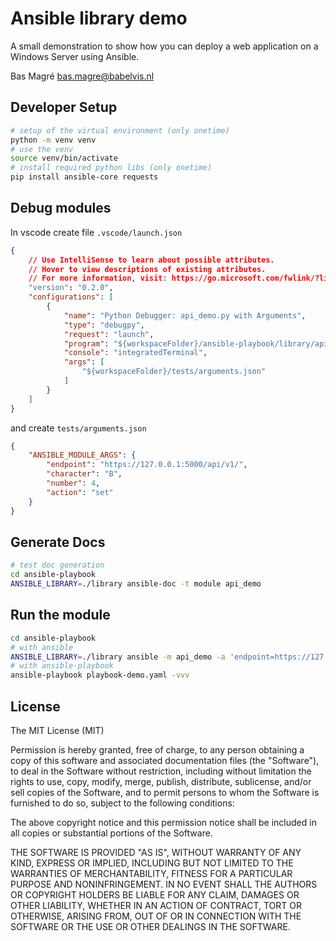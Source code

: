 # Ansible library demo

A small demonstration to show how you can deploy a web application on a Windows Server using Ansible.

Bas Magré <bas.magre@babelvis.nl>

## Developer Setup

```bash
# setup of the virtual environment (only onetime)
python -m venv venv
# use the venv
source venv/bin/activate
# install required python libs (only onetime)
pip install ansible-core requests
```

## Debug modules

In vscode create file `.vscode/launch.json`

```json
{
    // Use IntelliSense to learn about possible attributes.
    // Hover to view descriptions of existing attributes.
    // For more information, visit: https://go.microsoft.com/fwlink/?linkid=830387
    "version": "0.2.0",
    "configurations": [
        {
            "name": "Python Debugger: api_demo.py with Arguments",
            "type": "debugpy",
            "request": "launch",
            "program": "${workspaceFolder}/ansible-playbook/library/api_demo.py",
            "console": "integratedTerminal",
            "args": [
                "${workspaceFolder}/tests/arguments.json"
            ]
        }
    ]
}
```

and create `tests/arguments.json`

```json
{
    "ANSIBLE_MODULE_ARGS": {
        "endpoint": "https://127.0.0.1:5000/api/v1/",
        "character": "B",
        "number": 4,
        "action": "set"
    }
}
```

## Generate Docs

```bash
# test doc generation
cd ansible-playbook
ANSIBLE_LIBRARY=./library ansible-doc -t module api_demo
```

## Run the module

```bash
cd ansible-playbook
# with ansible
ANSIBLE_LIBRARY=./library ansible -m api_demo -a 'endpoint=https://127.0.0.1:5000/api/v1/ token=12345 action=clear' localhost
# with ansible-playbook
ansible-playbook playbook-demo.yaml -vvv
```

## License

The MIT License (MIT)

Permission is hereby granted, free of charge, to any person obtaining a copy of this software and associated documentation files (the "Software"), to deal in the Software without restriction, including without limitation the rights to use, copy, modify, merge, publish, distribute, sublicense, and/or sell copies of the Software, and to permit persons to whom the Software is furnished to do so, subject to the following conditions:

The above copyright notice and this permission notice shall be included in all copies or substantial portions of the Software.

THE SOFTWARE IS PROVIDED "AS IS", WITHOUT WARRANTY OF ANY KIND, EXPRESS OR IMPLIED, INCLUDING BUT NOT LIMITED TO THE WARRANTIES OF MERCHANTABILITY, FITNESS FOR A PARTICULAR PURPOSE AND NONINFRINGEMENT. IN NO EVENT SHALL THE AUTHORS OR COPYRIGHT HOLDERS BE LIABLE FOR ANY CLAIM, DAMAGES OR OTHER LIABILITY, WHETHER IN AN ACTION OF CONTRACT, TORT OR OTHERWISE, ARISING FROM, OUT OF OR IN CONNECTION WITH THE SOFTWARE OR THE USE OR OTHER DEALINGS IN THE SOFTWARE.
